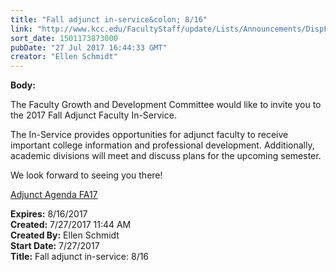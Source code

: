 ```yaml
---
title: "Fall adjunct in-service&colon; 8/16"
link: "http://www.kcc.edu/FacultyStaff/update/Lists/Announcements/DispForm.aspx?ID=2475"
sort_date: 1501173873000
pubDate: "27 Jul 2017 16:44:33 GMT"
creator: "Ellen Schmidt"
---
```


<div><b>Body:</b> <div class="ExternalClassCD22F50C512740D8B98E27132C0CD479"><p>The Faculty Growth and Development Committee would like to invite you to the 2017 Fall Adjunct Faculty In-Service.</p>
<p>The In-Service provides opportunities for adjunct faculty to receive important college information and professional development. Additionally, academic divisions will meet and discuss plans for the upcoming semester.</p>
<p>We look forward to seeing you there! </p>
<p><a href="/FacultyStaff/departments/ktlc/Documents/Adjunct%20Agenda%20FA17%20web.pdf">Adjunct Agenda FA17</a></p></div></div>
<div><b>Expires:</b> 8/16/2017</div>
<div><b>Created:</b> 7/27/2017 11:44 AM</div>
<div><b>Created By:</b> Ellen Schmidt</div>
<div><b>Start Date:</b> 7/27/2017</div>
<div><b>Title:</b> Fall adjunct in-service: 8/16</div>
